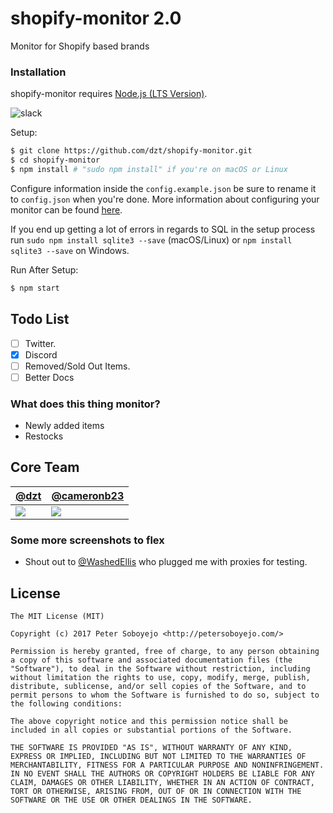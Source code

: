 # shopify-monitor 2.0
Monitor for Shopify based brands

### Installation

shopify-monitor requires [Node.js (LTS Version)](http://nodejs.org/).

![slack](https://i.imgur.com/34ziNVQ.png)

Setup:

```sh
$ git clone https://github.com/dzt/shopify-monitor.git
$ cd shopify-monitor
$ npm install # "sudo npm install" if you're on macOS or Linux
```

Configure information inside the `config.example.json` be sure to rename it to `config.json` when you're done. More information about configuring your monitor can be found <a href="https://github.com/dzt/shopify-monitor/wiki/Configuring-your-monitor">here</a>.

If you end up getting a lot of errors in regards to SQL in the setup process run `sudo npm install sqlite3 --save` (macOS/Linux) or `npm install sqlite3 --save` on Windows.


Run After Setup:

```sh
$ npm start
```

## Todo List
- [ ] Twitter.
- [x] Discord
- [ ] Removed/Sold Out Items.
- [ ] Better Docs

### What does this thing monitor?
- Newly added items
- Restocks

## Core Team

| [@dzt](https://github.com/dzt) | [@cameronb23](https://github.com/cameronb23) |
|---|---|
| [![](https://avatars1.githubusercontent.com/u/6421443?v=3&s=100)](https://github.com/dzt) | [![](https://avatars1.githubusercontent.com/u/7783071?v=3&s=100)](https://github.com/cameronb23) |

### Some more screenshots to flex

- Shout out to [@WashedEllis](https://twitter.com/WashedEllis) who plugged me with proxies for testing.

## License

```
The MIT License (MIT)

Copyright (c) 2017 Peter Soboyejo <http://petersoboyejo.com/>

Permission is hereby granted, free of charge, to any person obtaining a copy of this software and associated documentation files (the "Software"), to deal in the Software without restriction, including without limitation the rights to use, copy, modify, merge, publish, distribute, sublicense, and/or sell copies of the Software, and to permit persons to whom the Software is furnished to do so, subject to the following conditions:

The above copyright notice and this permission notice shall be included in all copies or substantial portions of the Software.

THE SOFTWARE IS PROVIDED "AS IS", WITHOUT WARRANTY OF ANY KIND, EXPRESS OR IMPLIED, INCLUDING BUT NOT LIMITED TO THE WARRANTIES OF MERCHANTABILITY, FITNESS FOR A PARTICULAR PURPOSE AND NONINFRINGEMENT. IN NO EVENT SHALL THE AUTHORS OR COPYRIGHT HOLDERS BE LIABLE FOR ANY CLAIM, DAMAGES OR OTHER LIABILITY, WHETHER IN AN ACTION OF CONTRACT, TORT OR OTHERWISE, ARISING FROM, OUT OF OR IN CONNECTION WITH THE SOFTWARE OR THE USE OR OTHER DEALINGS IN THE SOFTWARE.
```
